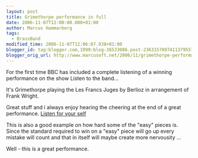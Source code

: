 ```yaml
---
layout: post
title: Grimethorpe performance in full
date: 2006-11-07T12:00:00.000+01:00
author: Marcus Hammarberg
tags:
  - BrassBand
modified_time: 2006-11-07T12:06:07.938+01:00
blogger_id: tag:blogger.com,1999:blog-36533086.post-2363157897411379557
blogger_orig_url: http://www.marcusoft.net/2006/11/grimethorpe-performance-in-full.html
---
```


For the first time BBC has included a complete listening of a
winning performance on the show Listen to the band...

It's Grimethorpe playing the Les Francs Juges by Berlioz in arrangement
of Frank Wright.

Great stuff and i always enjoy hearing the cheering at the end of a
great performance. [Listen for your
self](http://www.bbc.co.uk/radio/aod/networks/radio2/aod.shtml?radio2/listenband)

This is also a good example on how hard some of the "easy" pieces is.
Since the standard required to win on a "easy" piece will go up every
mistake will count and that in itself will maybe create more nervousity
...

Well - this is a great performance.
